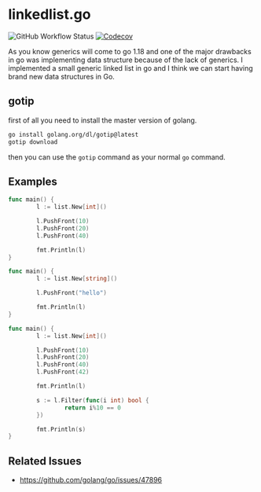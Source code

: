 # linkedlist.go

![GitHub Workflow Status](https://img.shields.io/github/workflow/status/1995parham/linked-list.go/ci?label=ci&logo=github&style=flat-square)
[![Codecov](https://img.shields.io/codecov/c/gh/1995parham/linked-list.go?logo=codecov&style=flat-square)](https://codecov.io/gh/1995parham/saf)

As you know generics will come to go 1.18 and one of the major drawbacks in go was implementing data structure because of the lack of generics.
I implemented a small generic linked list in go and I think we can start having brand new data structures in Go.

## gotip

first of all you need to install the master version of golang.

```sh
go install golang.org/dl/gotip@latest
gotip download
```

then you can use the `gotip` command as your normal `go` command.

## Examples

```go
func main() {
        l := list.New[int]()

        l.PushFront(10)
        l.PushFront(20)
        l.PushFront(40)

        fmt.Println(l)
}
```

```go
func main() {
        l := list.New[string]()

        l.PushFront("hello")

        fmt.Println(l)
}
```

```go
func main() {
        l := list.New[int]()

        l.PushFront(10)
        l.PushFront(20)
        l.PushFront(40)
        l.PushFront(42)

        fmt.Println(l)

        s := l.Filter(func(i int) bool {
                return i%10 == 0
        })

        fmt.Println(s)
}
```

## Related Issues

- https://github.com/golang/go/issues/47896
